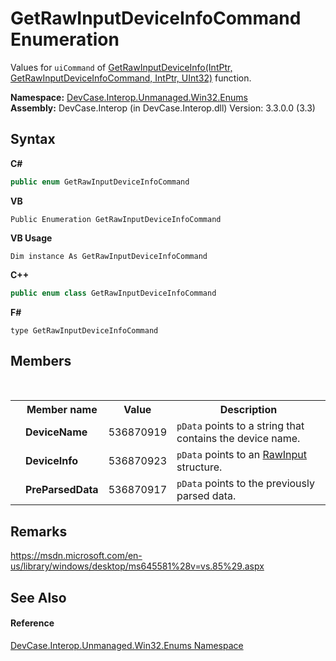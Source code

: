 # GetRawInputDeviceInfoCommand Enumeration
 

Values for `uiCommand` of <a href="M_DevCase_Interop_Unmanaged_Win32_NativeMethods_GetRawInputDeviceInfo">GetRawInputDeviceInfo(IntPtr, GetRawInputDeviceInfoCommand, IntPtr, UInt32)</a> function.

**Namespace:**&nbsp;<a href="N_DevCase_Interop_Unmanaged_Win32_Enums">DevCase.Interop.Unmanaged.Win32.Enums</a><br />**Assembly:**&nbsp;DevCase.Interop (in DevCase.Interop.dll) Version: 3.3.0.0 (3.3)

## Syntax

**C#**<br />
``` C#
public enum GetRawInputDeviceInfoCommand
```

**VB**<br />
``` VB
Public Enumeration GetRawInputDeviceInfoCommand
```

**VB Usage**<br />
``` VB Usage
Dim instance As GetRawInputDeviceInfoCommand
```

**C++**<br />
``` C++
public enum class GetRawInputDeviceInfoCommand
```

**F#**<br />
``` F#
type GetRawInputDeviceInfoCommand
```


## Members
&nbsp;<table><tr><th></th><th>Member name</th><th>Value</th><th>Description</th></tr><tr><td /><td target="F:DevCase.Interop.Unmanaged.Win32.Enums.GetRawInputDeviceInfoCommand.DeviceName">**DeviceName**</td><td>536870919</td><td>`pData` points to a string that contains the device name.</td></tr><tr><td /><td target="F:DevCase.Interop.Unmanaged.Win32.Enums.GetRawInputDeviceInfoCommand.DeviceInfo">**DeviceInfo**</td><td>536870923</td><td>`pData` points to an <a href="T_DevCase_Interop_Unmanaged_Win32_Structures_RawInput">RawInput</a> structure.</td></tr><tr><td /><td target="F:DevCase.Interop.Unmanaged.Win32.Enums.GetRawInputDeviceInfoCommand.PreParsedData">**PreParsedData**</td><td>536870917</td><td>`pData` points to the previously parsed data.</td></tr></table>

## Remarks
<a href="https://msdn.microsoft.com/en-us/library/windows/desktop/ms645581%28v=vs.85%29.aspx" target="_blank">https://msdn.microsoft.com/en-us/library/windows/desktop/ms645581%28v=vs.85%29.aspx</a>

## See Also


#### Reference
<a href="N_DevCase_Interop_Unmanaged_Win32_Enums">DevCase.Interop.Unmanaged.Win32.Enums Namespace</a><br />